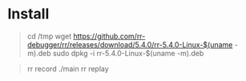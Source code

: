 # Install

> cd /tmp
> wget https://github.com/rr-debugger/rr/releases/download/5.4.0/rr-5.4.0-Linux-$(uname -m).deb
> sudo dpkg -i rr-5.4.0-Linux-$(uname -m).deb

> rr record ./main
> rr replay
